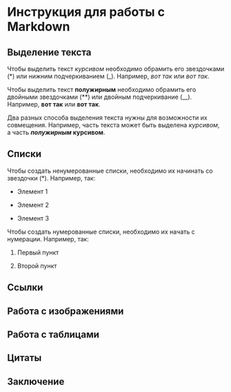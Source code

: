 # Инструкция для работы с Markdown

## Выделение текста

Чтобы выделить текст *курсивом* необходимо обрамить его звездочками (*) или нижним подчеркиванием (_). Например, *вот так* или _вот так_.

Чтобы выделить текст **полужирным** необходимо обрамить его двойными звездочками (**) или двойным подчеркивание (__). Например, **вот так** или __вот так__.

Два разных способа выделения текста нужны для возможности их совмещения. Например, часть текста может быть выделена _курсивом_, а часть __*полужирным* курсивом__.





## Списки

Чтобы создать ненумерованные списки, необходимо их начинать со звездочки (*). Например, так:

* Элемент 1

* Элемент 2

* Элемент 3

Чтобы создать нумерованные списки, необходимо их начать с нумерации. Например, так:

1. Первый пункт

2. Второй пункт



## Ссылки

## Работа с изображениями

## Работа с таблицами

## Цитаты

## Заключение